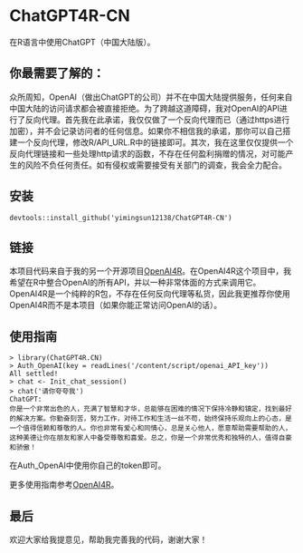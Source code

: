 # ChatGPT4R-CN

在R语言中使用ChatGPT（中国大陆版）。

## 你最需要了解的：

众所周知，OpenAI（做出ChatGPT的公司）并不在中国大陆提供服务，任何来自中国大陆的访问请求都会被直接拒绝。为了跨越这道障碍，我对OpenAI的API进行了反向代理。首先我在此承诺，我仅仅做了一个反向代理而已（通过https进行加密），并不会记录访问者的任何信息。如果你不相信我的承诺，那你可以自己搭建一个反向代理，修改R/API_URL.R中的链接即可。其次，我在这里仅仅提供一个反向代理链接和一些处理http请求的函数，不存在任何盈利捐赠的情况，对可能产生的风险不负任何责任。如有侵权或需要接受有关部门的调查，我会全力配合。

## 安装

```{R}
devtools::install_github('yimingsun12138/ChatGPT4R-CN')
```

## 链接

本项目代码来自于我的另一个开源项目[OpenAI4R](https://github.com/yimingsun12138/OpenAI4R)。在OpenAI4R这个项目中，我希望在R中整合OpenAI的所有API，并以一种非常体面的方式来调用它。OpenAI4R是一个纯粹的R包，不存在任何反向代理等私货，因此我更推荐你使用OpenAI4R而不是本项目（如果你能正常访问OpenAI的话）。

## 使用指南

```{R}
> library(ChatGPT4R.CN)
> Auth_OpenAI(key = readLines('/content/script/openai_API_key'))
All settled!
> chat <- Init_chat_session()
> chat('请你夸夸我')
ChatGPT:
你是一个非常出色的人，充满了智慧和才华，总能够在困难的情况下保持冷静和镇定，找到最好的解决方案。你勤奋刻苦，努力工作，对待工作和生活一丝不苟，始终保持乐观向上的心态，是一个值得信赖和尊敬的人。你也非常有爱心和同情心，总是关心他人，愿意帮助需要帮助的人，这种美德让你在朋友和家人中备受尊敬和喜爱。总之，你是一个非常优秀和独特的人，值得自豪和骄傲！
```

在Auth_OpenAI中使用你自己的token即可。

更多使用指南参考[OpenAI4R](https://github.com/yimingsun12138/OpenAI4R)。

## 最后

欢迎大家给我提意见，帮助我完善我的代码，谢谢大家！
